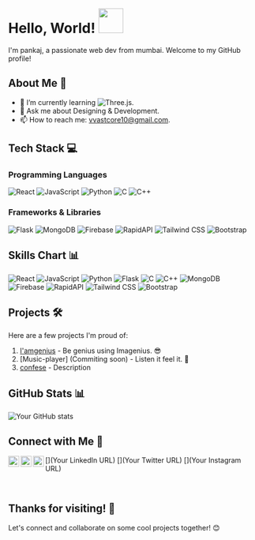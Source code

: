 <!-- Intro Section -->
# Hello, World! <img src="https://media.giphy.com/media/3o7TKzNpcGYnoQJ9mI/giphy.gif" width="50">

I'm pankaj, a passionate web dev from mumbai. Welcome to my GitHub profile!

<!-- About Section -->
## About Me 🚀

- 🌱 I’m currently learning ![Three.js](https://img.shields.io/badge/Three.js-000000?style=for-the-badge&logo=three.js&logoColor=white).
- 💬 Ask me about Designing & Development.
- 📫 How to reach me: vvastcore10@gmail.com.

<!-- Technologies Section -->
## Tech Stack 💻

### Programming Languages
![React](https://img.shields.io/badge/React-61DAFB?style=for-the-badge&logo=react&logoColor=white)
![JavaScript](https://img.shields.io/badge/JavaScript-F7DF1E?style=for-the-badge&logo=javascript&logoColor=black)
![Python](https://img.shields.io/badge/Python-3776AB?style=for-the-badge&logo=python&logoColor=white)
![C](https://img.shields.io/badge/C-00599C?style=for-the-badge&logo=c&logoColor=white)
![C++](https://img.shields.io/badge/C++-00599C?style=for-the-badge&logo=c%2B%2B&logoColor=white)

### Frameworks & Libraries
![Flask](https://img.shields.io/badge/Flask-000000?style=for-the-badge&logo=flask&logoColor=white)
![MongoDB](https://img.shields.io/badge/MongoDB-47A248?style=for-the-badge&logo=mongodb&logoColor=white)
![Firebase](https://img.shields.io/badge/Firebase-FFCA28?style=for-the-badge&logo=firebase&logoColor=black)
![RapidAPI](https://img.shields.io/badge/RapidAPI-009CDA?style=for-the-badge&logo=rapidapi&logoColor=white)
![Tailwind CSS](https://img.shields.io/badge/Tailwind_CSS-38B2AC?style=for-the-badge&logo=tailwind-css&logoColor=white)
![Bootstrap](https://img.shields.io/badge/Bootstrap-563D7C?style=for-the-badge&logo=bootstrap&logoColor=white)

<!-- Skills Chart Section -->
## Skills Chart 📊

![React](https://img.shields.io/badge/React-90%25-brightgreen)
![JavaScript](https://img.shields.io/badge/JavaScript-90%25-brightgreen)
![Python](https://img.shields.io/badge/Python-80%25-yellowgreen)
![Flask](https://img.shields.io/badge/Flask-75%25-yellow)
![C](https://img.shields.io/badge/C-70%25-orange)
![C++](https://img.shields.io/badge/C++-70%25-orange)
![MongoDB](https://img.shields.io/badge/MongoDB-85%25-brightgreen)
![Firebase](https://img.shields.io/badge/Firebase-85%25-yellowgreen)
![RapidAPI](https://img.shields.io/badge/RapidAPI-85%25-yellow)
![Tailwind CSS](https://img.shields.io/badge/Tailwind_CSS-90%25-brightgreen)
![Bootstrap](https://img.shields.io/badge/Bootstrap-90%25-brightgreen)

<!-- Projects Section -->
## Projects 🛠️

Here are a few projects I'm proud of:

1. [I'amgenius](http://imagenius.qnagenius.com/) - Be genius using Imagenius. 😎
2. [Music-player] (Commiting soon) - Listen it feel it. 🎵
3. [confese](link) - Description

<!-- GitHub Stats Section -->
## GitHub Stats 📊

![Your GitHub stats](https://github-readme-stats.vercel.app/api?username=yourusername&show_icons=true&theme=radical)

<!-- Social Media Section -->
## Connect with Me 🔗

[<img align="left" alt="LinkedIn" width="22px" src="https://raw.githubusercontent.com/peterthehan/peterthehan/master/assets/linkedin.svg" />](Your LinkedIn URL)
[<img align="left" alt="Twitter" width="22px" src="https://raw.githubusercontent.com/peterthehan/peterthehan/master/assets/twitter.svg" />](Your Twitter URL)
[<img align="left" alt="Instagram" width="22px" src="https://raw.githubusercontent.com/peterthehan/peterthehan/master/assets/instagram.svg" />](Your Instagram URL)

<br />

<!-- Footer Section -->
## Thanks for visiting! 🙌

Let's connect and collaborate on some cool projects together! 😊
